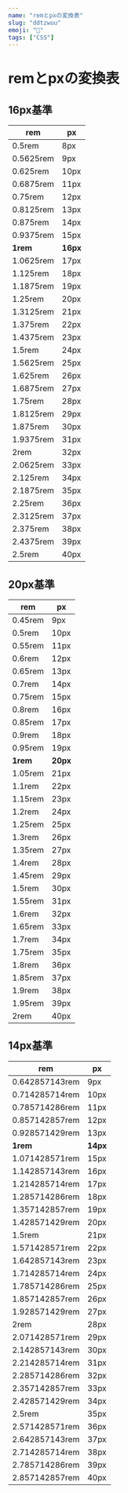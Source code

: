 ```yaml
---
name: "remとpxの変換表"
slug: "ddtzwuu"
emoji: "🔁"
tags: ["CSS"]
---
```


# remとpxの変換表

## 16px基準

| rem       | px       |
| --------- | -------- |
| 0.5rem    | 8px      |
| 0.5625rem | 9px      |
| 0.625rem  | 10px     |
| 0.6875rem | 11px     |
| 0.75rem   | 12px     |
| 0.8125rem | 13px     |
| 0.875rem  | 14px     |
| 0.9375rem | 15px     |
| **1rem**  | **16px** |
| 1.0625rem | 17px     |
| 1.125rem  | 18px     |
| 1.1875rem | 19px     |
| 1.25rem   | 20px     |
| 1.3125rem | 21px     |
| 1.375rem  | 22px     |
| 1.4375rem | 23px     |
| 1.5rem    | 24px     |
| 1.5625rem | 25px     |
| 1.625rem  | 26px     |
| 1.6875rem | 27px     |
| 1.75rem   | 28px     |
| 1.8125rem | 29px     |
| 1.875rem  | 30px     |
| 1.9375rem | 31px     |
| 2rem      | 32px     |
| 2.0625rem | 33px     |
| 2.125rem  | 34px     |
| 2.1875rem | 35px     |
| 2.25rem   | 36px     |
| 2.3125rem | 37px     |
| 2.375rem  | 38px     |
| 2.4375rem | 39px     |
| 2.5rem    | 40px     |

## 20px基準

| rem      | px       |
| -------- | -------- |
| 0.45rem  | 9px      |
| 0.5rem   | 10px     |
| 0.55rem  | 11px     |
| 0.6rem   | 12px     |
| 0.65rem  | 13px     |
| 0.7rem   | 14px     |
| 0.75rem  | 15px     |
| 0.8rem   | 16px     |
| 0.85rem  | 17px     |
| 0.9rem   | 18px     |
| 0.95rem  | 19px     |
| **1rem** | **20px** |
| 1.05rem  | 21px     |
| 1.1rem   | 22px     |
| 1.15rem  | 23px     |
| 1.2rem   | 24px     |
| 1.25rem  | 25px     |
| 1.3rem   | 26px     |
| 1.35rem  | 27px     |
| 1.4rem   | 28px     |
| 1.45rem  | 29px     |
| 1.5rem   | 30px     |
| 1.55rem  | 31px     |
| 1.6rem   | 32px     |
| 1.65rem  | 33px     |
| 1.7rem   | 34px     |
| 1.75rem  | 35px     |
| 1.8rem   | 36px     |
| 1.85rem  | 37px     |
| 1.9rem   | 38px     |
| 1.95rem  | 39px     |
| 2rem     | 40px     |

## 14px基準

| rem            | px       |
| -------------- | -------- |
| 0.642857143rem | 9px      |
| 0.714285714rem | 10px     |
| 0.785714286rem | 11px     |
| 0.857142857rem | 12px     |
| 0.928571429rem | 13px     |
| **1rem**       | **14px** |
| 1.071428571rem | 15px     |
| 1.142857143rem | 16px     |
| 1.214285714rem | 17px     |
| 1.285714286rem | 18px     |
| 1.357142857rem | 19px     |
| 1.428571429rem | 20px     |
| 1.5rem         | 21px     |
| 1.571428571rem | 22px     |
| 1.642857143rem | 23px     |
| 1.714285714rem | 24px     |
| 1.785714286rem | 25px     |
| 1.857142857rem | 26px     |
| 1.928571429rem | 27px     |
| 2rem           | 28px     |
| 2.071428571rem | 29px     |
| 2.142857143rem | 30px     |
| 2.214285714rem | 31px     |
| 2.285714286rem | 32px     |
| 2.357142857rem | 33px     |
| 2.428571429rem | 34px     |
| 2.5rem         | 35px     |
| 2.571428571rem | 36px     |
| 2.642857143rem | 37px     |
| 2.714285714rem | 38px     |
| 2.785714286rem | 39px     |
| 2.857142857rem | 40px     |

